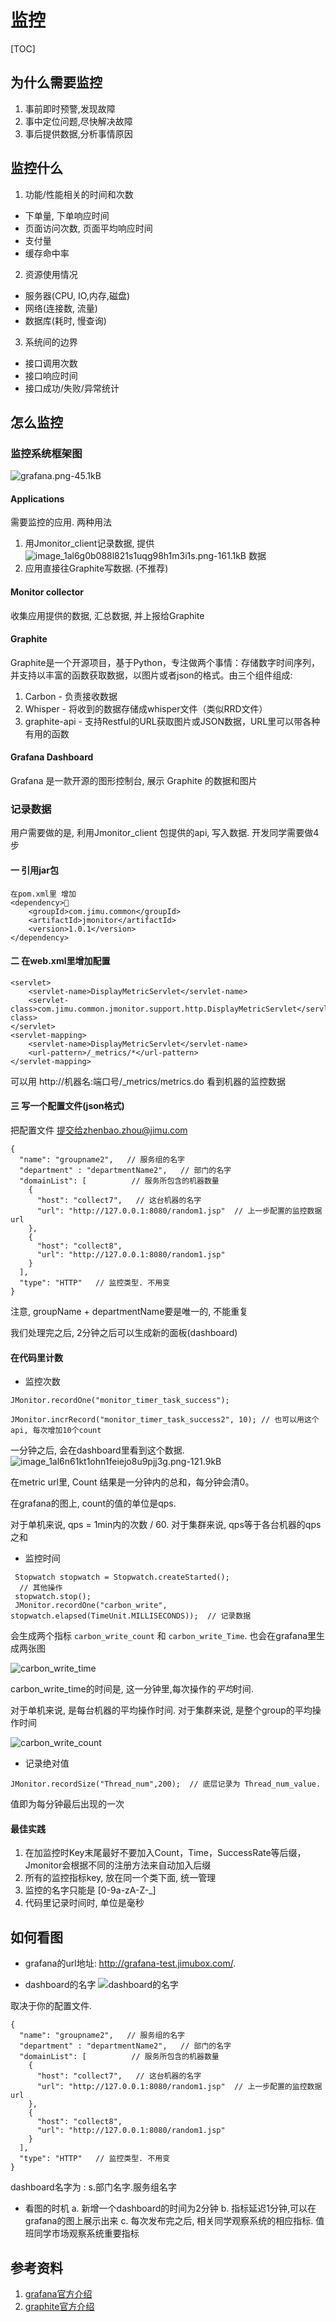 # 监控

[TOC]

## 为什么需要监控

1. 事前即时预警,发现故障
2. 事中定位问题,尽快解决故障
3. 事后提供数据,分析事情原因

## 监控什么

1. 功能/性能相关的时间和次数
- 下单量, 下单响应时间
- 页面访问次数, 页面平均响应时间
- 支付量
- 缓存命中率

2. 资源使用情况
- 服务器(CPU, IO,内存,磁盘)
- 网络(连接数, 流量)
- 数据库(耗时, 慢查询)

3. 系统间的边界
- 接口调用次数
- 接口响应时间
- 接口成功/失败/异常统计

## 怎么监控

### 监控系统框架图
![grafana.png-45.1kB][1]

#### Applications
需要监控的应用.  两种用法
1. 用Jmonitor_client记录数据, 提供![image_1al6g0b088l821s1uqg98h1m3i1s.png-161.1kB][2] 数据
2. 应用直接往Graphite写数据. (不推荐)

#### Monitor collector
收集应用提供的数据, 汇总数据, 并上报给Graphite

#### Graphite
Graphite是一个开源项目，基于Python，专注做两个事情：存储数字时间序列，并支持以丰富的函数获取数据，以图片或者json的格式。由三个组件组成:

1. Carbon - 负责接收数据
2. Whisper - 将收到的数据存储成whisper文件（类似RRD文件）
3. graphite-api - 支持Restful的URL获取图片或JSON数据，URL里可以带各种有用的函数

#### Grafana Dashboard
Grafana 是一款开源的图形控制台, 展示 Graphite 的数据和图片

### 记录数据
用户需要做的是, 利用Jmonitor_client 包提供的api, 写入数据. 开发同学需要做4步

#### 一 引用jar包
```
在pom.xml里 增加
<dependency>
    <groupId>com.jimu.common</groupId>
    <artifactId>jmonitor</artifactId>
    <version>1.0.1</version>
</dependency>
```
#### 二 在web.xml里增加配置
```
<servlet>
    <servlet-name>DisplayMetricServlet</servlet-name>
    <servlet-class>com.jimu.common.jmonitor.support.http.DisplayMetricServlet</servlet-class>
</servlet>
<servlet-mapping>
    <servlet-name>DisplayMetricServlet</servlet-name>
    <url-pattern>/_metrics/*</url-pattern>
</servlet-mapping>
```
可以用 http://机器名:端口号/_metrics/metrics.do 看到机器的监控数据

#### 三 写一个配置文件(json格式)
把配置文件 提交给zhenbao.zhou@jimu.com
```
{
  "name": "groupname2",   // 服务组的名字
  "department" : "departmentName2",   // 部门的名字
  "domainList": [          // 服务所包含的机器数量
    {
      "host": "collect7",   // 这台机器的名字
      "url": "http://127.0.0.1:8080/random1.jsp"  // 上一步配置的监控数据url
    },
    {
      "host": "collect8",
      "url": "http://127.0.0.1:8080/random1.jsp"
    }
  ],
  "type": "HTTP"   // 监控类型. 不用变
}
```
注意, groupName + departmentName要是唯一的, 不能重复

我们处理完之后, 2分钟之后可以生成新的面板(dashboard)

#### 在代码里计数

- 监控次数
```
JMonitor.recordOne("monitor_timer_task_success");

JMonitor.incrRecord("monitor_timer_task_success2", 10); // 也可以用这个api, 每次增加10个count

```
一分钟之后, 会在dashboard里看到这个数据.
![image_1al6n61kt1ohn1feiejo8u9pjj3g.png-121.9kB][3]

在metric url里,  Count 结果是一分钟内的总和，每分钟会清0。

在grafana的图上, count的值的单位是qps.

对于单机来说, qps = 1min内的次数 / 60.
对于集群来说, qps等于各台机器的qps之和

- 监控时间
```
 Stopwatch stopwatch = Stopwatch.createStarted();
  // 其他操作
 stopwatch.stop();
 JMonitor.recordOne("carbon_write", stopwatch.elapsed(TimeUnit.MILLISECONDS));  // 记录数据
```
会生成两个指标  `carbon_write_count` 和 `carbon_write_Time`. 也会在grafana里生成两张图

![carbon_write_time][4]

carbon_write_time的时间是, 这一分钟里,每次操作的*平均*时间.

对于单机来说, 是每台机器的平均操作时间.
对于集群来说, 是整个group的平均操作时间

![carbon_write_count][5]

- 记录绝对值
```
JMonitor.recordSize("Thread_num",200);  // 底层记录为 Thread_num_value.
```

值即为每分钟最后出现的一次

#### 最佳实践
1. 在加监控时Key末尾最好不要加入Count，Time，SuccessRate等后缀，Jmonitor会根据不同的注册方法来自动加入后缀
2. 所有的监控指标key, 放在同一个类下面, 统一管理
3. 监控的名字只能是 [0-9a-zA-Z-_]
4. 代码里记录时间时, 单位是毫秒

## 如何看图
- grafana的url地址:
   http://grafana-test.jimubox.com/.

- dashboard的名字
![dashboard的名字][6]

取决于你的配置文件.
```
{
  "name": "groupname2",   // 服务组的名字
  "department" : "departmentName2",   // 部门的名字
  "domainList": [          // 服务所包含的机器数量
    {
      "host": "collect7",   // 这台机器的名字
      "url": "http://127.0.0.1:8080/random1.jsp"  // 上一步配置的监控数据url
    },
    {
      "host": "collect8",
      "url": "http://127.0.0.1:8080/random1.jsp"
    }
  ],
  "type": "HTTP"   // 监控类型. 不用变
}
```

dashboard名字为 : s.部门名字.服务组名字

- 看图的时机
a. 新增一个dashboard的时间为2分钟
b. 指标延迟1分钟,可以在grafana的图上展示出来
c. 每次发布完之后, 相关同学观察系统的相应指标.  值班同学市场观察系统重要指标

## 参考资料
1. [grafana官方介绍](http://docs.grafana.org/guides/basic_concepts/)
2. [graphite官方介绍](http://graphite.wikidot.com/)

  [1]: http://static.zybuluo.com/gambol/i4a7xuzu8m7pj1owxuw8dxst/grafana.png
  [2]: http://static.zybuluo.com/gambol/xxj88xcyfpv3b9lj5kv7mu55/image_1al6g0b088l821s1uqg98h1m3i1s.png
  [3]: http://static.zybuluo.com/gambol/bsff0w4z611su534ot89twfq/image_1al6n61kt1ohn1feiejo8u9pjj3g.png
  [4]: http://static.zybuluo.com/gambol/sad1stsbmm40pbsbi50bq44y/image_1al6nd1pgki01n8k1kt514h6qke3t.png
  [5]: http://static.zybuluo.com/gambol/5ezurow7kcaggquyr0f1952z/image_1al6neavof431ui4u2btoj1gtg4a.png
  [6]: http://static.zybuluo.com/gambol/7b4kmb5qg54n6to0c3yu6qlu/image_1al6piaf41u8pe5s3ag19vr6fg54.png